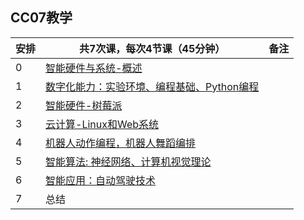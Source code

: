 ## CC07教学

| 安排 | 共7次课，每次4节课（45分钟）                    | 备注  |
| ---- | ----------------------------------------------- |  ------ |
| 0    | [智能硬件与系统-概述](../MEE-CC07.md)     |   |
| 1    | [数字化能力：实验环境、编程基础、Python编程](1st-DCC.md)      |   |
| 2    | [智能硬件-树莓派](2-raspberryPi.md)                      |   |
| 3    | [云计算-Linux和Web系统](4-linux.md)                         |   |
| 4    | [机器人动作编程，机器人舞蹈编排](3-robot.md)                |   |
| 5    | [智能算法: 神经网络、计算机视觉理论](5-AI.md) |   |
| 6    | [智能应用：自动驾驶技术](6-self-driving.md)   |   |
| 7    |  总结                                        |   |

